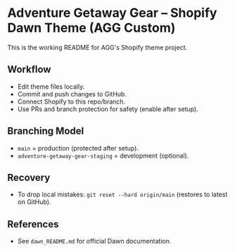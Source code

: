 # Adventure Getaway Gear – Shopify Dawn Theme (AGG Custom)

This is the working README for AGG's Shopify theme project.

## Workflow
- Edit theme files locally.
- Commit and push changes to GitHub.
- Connect Shopify to this repo/branch.
- Use PRs and branch protection for safety (enable after setup).

## Branching Model
- `main` = production (protected after setup).
- `adventure-getaway-gear-staging` = development (optional).

## Recovery
- To drop local mistakes: `git reset --hard origin/main` (restores to latest on GitHub).

## References
- See `dawn_README.md` for official Dawn documentation.